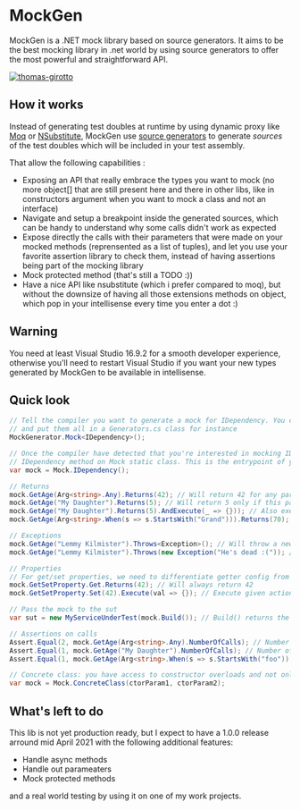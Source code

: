 # MockGen
MockGen is a .NET mock library based on source generators. It aims to be the best mocking library in .net world by using source generators to offer the most powerful and straightforward API.

[![thomas-girotto](https://circleci.com/gh/thomas-girotto/MockGen.svg?style=svg)](https://app.circleci.com/pipelines/github/thomas-girotto/MockGen)


## How it works

Instead of generating test doubles at runtime by using dynamic proxy like [Moq](https://github.com/moq/moq4) or [NSubstitute](https://nsubstitute.github.io), MockGen use [source generators](https://devblogs.microsoft.com/dotnet/introducing-c-source-generators/) to generate *sources* of the test doubles which will be included in your test assembly.

That allow the following capabilities :
 - Exposing an API that really embrace the types you want to mock (no more object[] that are still present here and there in other libs, like in constructors argument when you want to mock a class and not an interface)
 - Navigate and setup a breakpoint inside the generated sources, which can be handy to understand why some calls didn't work as expected
 - Expose directly the calls with their parameters that were made on your mocked methods (reprensented as a list of tuples), and let you use your favorite assertion library to check them, instead of having assertions being part of the mocking library
 - Mock protected method (that's still a TODO :))
 - Have a nice API like nsubstitute (which i prefer compared to moq), but without the downsize of having all those extensions methods on object, which pop in your intellisense every time you enter a dot :)

## Warning

You need at least Visual Studio 16.9.2 for a smooth developer experience, otherwise you'll need to restart Visual Studio if you want your new types generated by MockGen to be available in intellisense.

## Quick look

```csharp
// Tell the compiler you want to generate a mock for IDependency. You can do that only once per type, 
// and put them all in a Generators.cs class for instance
MockGenerator.Mock<IDependency>();

// Once the compiler have detected that you're interested in mocking IDependency type, it generates 
// IDependency method on Mock static class. This is the entrypoint of you mock configuration
var mock = Mock.IDependency();

// Returns
mock.GetAge(Arg<string>.Any).Returns(42); // Will return 42 for any parameter
mock.GetAge("My Daughter").Returns(5); // Will return 5 only if this parameter is given
mock.GetAge("My Daughter").Returns(5).AndExecute(_ => {})); // Also execute the given action when called
mock.GetAge(Arg<string>.When(s => s.StartsWith("Grand"))).Returns(70); // Will return 70 only for parameters starting with "Grand"

// Exceptions
mock.GetAge("Lemmy Kilmister").Throws<Exception>(); // Will throw a new instance of Exception
mock.GetAge("Lemmy Kilmister").Throws(new Exception("He's dead :(")); // Will throw this specifc exception

// Properties 
// For get/set properties, we need to differentiate getter config from setter config.
mock.GetSetProperty.Get.Returns(42); // Will always return 42
mock.GetSetProperty.Set(42).Execute(val => {}); // Execute given action when setting property to 42

// Pass the mock to the sut
var sut = new MyServiceUnderTest(mock.Build()); // Build() returns the original type setup with mock behavior

// Assertions on calls 
Assert.Equal(2, mock.GetAge(Arg<string>.Any).NumberOfCalls); // Number of calls to GetAge for any parameter
Assert.Equal(1, mock.GetAge("My Daughter").NumberOfCalls); // Number of calls to GetAge with "My Daughter" parameter
Assert.Equal(1, mock.GetAge(Arg<string>.When(s => s.StartsWith("foo")).NumberOfCalls)); // Number of calls matching predicate

// Concrete class: you have access to constructor overloads and not only a params object[]
var mock = Mock.ConcreteClass(ctorParam1, ctorParam2);

```

## What's left to do

This lib is not yet production ready, but I expect to have a 1.0.0 release arround mid April 2021 with the following additional features:
 - Handle async methods
 - Handle out parameaters
 - Mock protected methods

and a real world testing by using it on one of my work projects. 